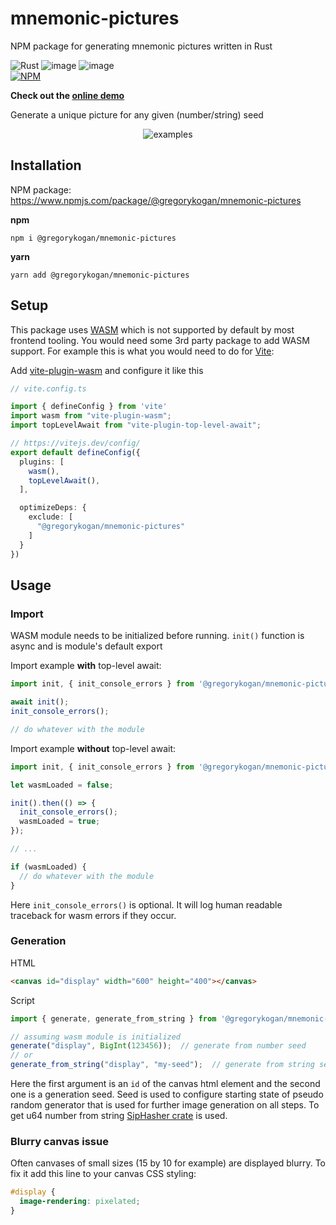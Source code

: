 # mnemonic-pictures
NPM package for generating mnemonic pictures written in Rust

![Rust](https://img.shields.io/badge/rust-%23000000.svg?style=for-the-badge&logo=rust&logoColor=white&color=CE412B)
![image](https://img.shields.io/badge/WebAssembly-654FF0?style=for-the-badge&logo=WebAssembly&logoColor=white)
![image](https://img.shields.io/badge/TypeScript-007ACC?style=for-the-badge&logo=typescript&logoColor=white)  
[![NPM](https://nodei.co/npm/@gregorykogan/mnemonic-pictures.png?compact=true)](https://nodei.co/npm/@gregorykogan/mnemonic-pictures/)

**Check out the [online demo](https://gregorykogan.github.io/mnemonic-pictures)**

Generate a unique picture for any given (number/string) seed
<p align="center">
  <img alt="examples" src="https://raw.githubusercontent.com/GregoryKogan/GregoryKogan/main/mnemonic.gif">
</p>

## Installation

NPM package: https://www.npmjs.com/package/@gregorykogan/mnemonic-pictures

**npm**
```shell
npm i @gregorykogan/mnemonic-pictures
```

**yarn**
```shell
yarn add @gregorykogan/mnemonic-pictures
```

## Setup

This package uses [WASM](https://webassembly.org/) which is not supported by default by most frontend tooling. 
You would need some 3rd party package to add WASM support. For example this is what you would need to do for [Vite](https://vitejs.dev/):

Add [vite-plugin-wasm](https://www.npmjs.com/package/vite-plugin-wasm) and configure it like this
```typescript
// vite.config.ts

import { defineConfig } from 'vite'
import wasm from "vite-plugin-wasm";
import topLevelAwait from "vite-plugin-top-level-await";

// https://vitejs.dev/config/
export default defineConfig({
  plugins: [
    wasm(),
    topLevelAwait(),
  ],

  optimizeDeps: {
    exclude: [
      "@gregorykogan/mnemonic-pictures"
    ]
  }
})
```

## Usage

### Import

WASM module needs to be initialized before running. `init()` function is async and is module's default export

Import example **with** top-level await:
```typescript
import init, { init_console_errors } from '@gregorykogan/mnemonic-pictures';

await init();
init_console_errors();

// do whatever with the module
```

Import example **without** top-level await:
```typescript
import init, { init_console_errors } from '@gregorykogan/mnemonic-pictures';

let wasmLoaded = false;

init().then(() => {
  init_console_errors();
  wasmLoaded = true;
});

// ...

if (wasmLoaded) {
  // do whatever with the module
}
```

Here `init_console_errors()` is optional. It will log human readable traceback for wasm errors if they occur.

### Generation

HTML
```html
<canvas id="display" width="600" height="400"></canvas>
```

Script
```typescript
import { generate, generate_from_string } from '@gregorykogan/mnemonic-pictures';

// assuming wasm module is initialized
generate("display", BigInt(123456));  // generate from number seed
// or
generate_from_string("display", "my-seed");  // generate from string seed
```
Here the first argument is an `id` of the canvas html element and the second one is a generation seed.
Seed is used to configure starting state of pseudo random generator that is used for further image generation on all steps.
To get u64 number from string [SipHasher crate](https://crates.io/crates/siphasher) is used.

### Blurry canvas issue
Often canvases of small sizes (15 by 10 for example) are displayed blurry. To fix it add this line to your canvas CSS styling:
```CSS
#display {
  image-rendering: pixelated;
}
```
